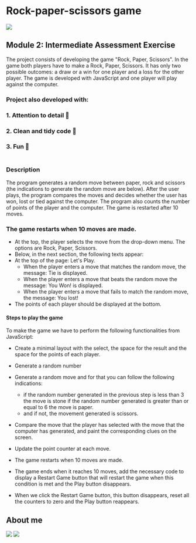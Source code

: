 # Rock-paper-scissors game
![](https://i.imgur.com/pNHUIUo.png)

## Module 2: Intermediate Assessment Exercise
The project consists of developing the game "Rock, Paper, Scissors". In the game both players have to make a Rock, Paper, Scissors. It has only two possible outcomes: a draw or a win for one player and a loss for the other player. The game is developed with JavaScript and one player will play against the computer.



### Project also developed with: 
### 1. Attention to detail 🔎
### 2. Clean and tidy code 🧹
### 3. Fun 🎉 <br> <br> 


### Description
The program generates a random move between paper, rock and scissors (the indications to generate the random move are below). After the user plays, the program compares the moves and decides whether the user has won, lost or tied against the computer. The program also counts the number of points of the player and the computer. The game is restarted after 10 moves.

### The game restarts when 10 moves are made.

* At the top, the player selects the move from the drop-down menu. The options are Rock, Paper, Scissors.
* Below, in the next section, the following texts appear: 
* At the top of the page: Let's Play.
    * When the player enters a move that matches the random move, the message: Tie is displayed.
    * When the player enters a move that beats the random move the message: You Won! is displayed.
    * When the player enters a move that fails to match the random move, the message: You lost!
* The points of each player should be displayed at the bottom.



#### Steps to play the game
To make the game we have to perform the following functionalities from JavaScript:
* Create a minimal layout with the select, the space for the result and the space for the points of each player.
* Generate a random number 
* Generate a random move and for that you can follow the following indications:
    * if the random number generated in the previous step is less than 3 the move is stone if the random number generated is greater than or equal to 6 the move is paper.
    * and if not, the movement generated is scissors.

* Compare the move that the player has selected with the move that the computer has generated, and paint the corresponding clues on the screen.
* Update the point counter at each move.
* The game restarts when 10 moves are made.

* The game ends when it reaches 10 moves, add the necessary code to display a Restart Game button that will restart the game when this condition is met and the Play button disappears.
* When we click the Restart Game button, this button disappears, reset all the counters to zero and the Play button reappears.



## About me

 [![](https://i.imgur.com/RxMHei3.png)](https://www.linkedin.com/in/normarivas)         [![](https://i.imgur.com/C85yS6z.png)](https://twitter.com/NormaRivas_)  
 


